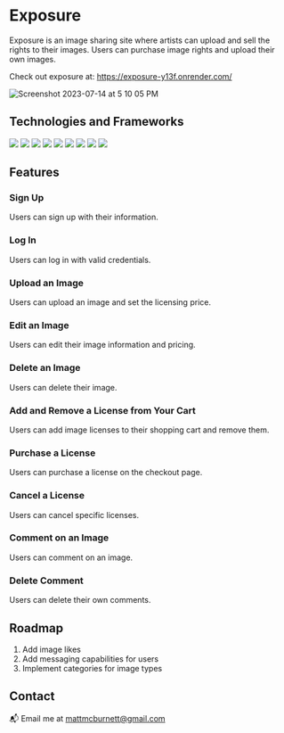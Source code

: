 # Exposure

Exposure is an image sharing site where artists can upload and sell the rights to their images. Users can purchase image rights and upload their own images.

Check out exposure at: https://exposure-y13f.onrender.com/

![Screenshot 2023-07-14 at 5 10 05 PM](https://github.com/mattmcburnett/exposure/assets/110564751/fb25a0f0-88c7-45ff-93c4-30e672e783e7)


## Technologies and Frameworks
<div>
  <img src="https://img.shields.io/badge/javascript-%23323330.svg?style=for-the-badge&logo=javascript&logoColor=%23F7DF1E"/>
  <img src="https://img.shields.io/badge/python-3670A0?style=for-the-badge&logo=python&logoColor=ffdd54"/>
  <img src="https://img.shields.io/badge/react-%2320232a.svg?style=for-the-badge&logo=react&logoColor=%2361DAFB"/>
  <img src="https://img.shields.io/badge/redux-%23593d88.svg?style=for-the-badge&logo=redux&logoColor=white"/>
  <img src="https://img.shields.io/badge/AWS-%23FF9900.svg?style=for-the-badge&logo=amazon-aws&logoColor=white"/>
  <img src="https://img.shields.io/badge/postgres-%23316192.svg?style=for-the-badge&logo=postgresql&logoColor=white"/>
  <img src="https://img.shields.io/badge/flask-%23000.svg?style=for-the-badge&logo=flask&logoColor=white"/>
  <img src="https://img.shields.io/badge/html5-%23E34F26.svg?style=for-the-badge&logo=html5&logoColor=white"/>
  <img src="https://img.shields.io/badge/css3-%231572B6.svg?style=for-the-badge&logo=css3&logoColor=white"/>
</div>


## Features

### Sign Up

Users can sign up with their information.

### Log In

Users can log in with valid credentials.

### Upload an Image

Users can upload an image and set the licensing price.

### Edit an Image

Users can edit their image information and pricing.

### Delete an Image

Users can delete their image.

### Add and Remove a License from Your Cart

Users can add image licenses to their shopping cart and remove them.

### Purchase a License

Users can purchase a license on the checkout page.

### Cancel a License

Users can cancel specific licenses.

### Comment on an Image

Users can comment on an image.

### Delete Comment

Users can delete their own comments.


## Roadmap

1. Add image likes
2. Add messaging capabilities for users
3. Implement categories for image types


## Contact
📬 Email me at mattmcburnett@gmail.com
